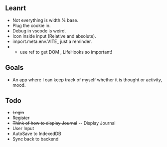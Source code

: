 ## Leanrt

- Not everything is width % base.
- Plug the cookie in.
- Debug in vscode is weird.
- Icon inside input (Relative and absolute).
- import.meta.env.VITE_ just a reminder.
- * use ref to get DOM , LifeHooks so important!

## Goals

- An app where I can keep track of myself whether it is thought or activity, mood.

## Todo

- ~~Login~~
- ~~Register~~
- ~~Think of how to display Journal~~
-- Display Journal
- User Input
- AutoSave to IndexedDB
- Sync back to backend
